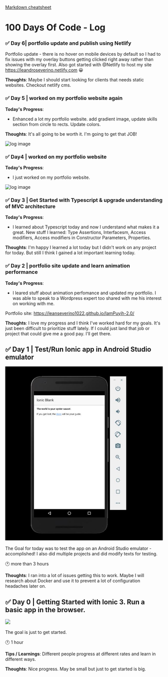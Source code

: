[Markdown cheatsheet](https://github.com/adam-p/markdown-here/wiki/Markdown-Cheatsheet)

# 100 Days Of Code - Log

### :white_check_mark: Day 6| portfolio update and publish using Netlify

Portfolio update - there is no hover on mobile devices by default so I had to fix issues with my overlay buttons getting clicked right away rather than showing the overlay first. Also got started with 
@Netlify
 to host my site https://leandroseverino.netlify.com 😀

 **Thoughts**: Maybe I should start looking for clients that needs static websites. Checkout netlify cms.


### :white_check_mark: Day 5 | worked on my portfolio website again

**Today's Progress**: 
- Enhanced a lot my portfolio website. add gradient image, update skills section from circle to rects. Update colors.

**Thoughts**: It's all going to be worth it. I'm going to get that JOB!


![log image](https://pbs.twimg.com/media/EC5b95EUcAAZd3U?format=jpg&name=small)



### :white_check_mark: Day4 | worked on my portfolio website

**Today's Progress**: 
- I just worked on my portfolio website.

![log image](https://pbs.twimg.com/media/ECtF-LTUwAAr1GE?format=png&name=small)

### :white_check_mark: Day 3 | Get Started with Typescript & upgrade understanding of MVC architecture


**Today's Progress**: 
- I learned about Typescript today and now I understand what makes it a great. New stuff I learned: Type Assertions, Interfacesm, Access modifiers, Access modifiers in Constructor Parameters, Properties. 

**Thoughts**: I'm happy I learned a lot today but I didn't work on any project for today. But still I think I gained a lot important learning today.

### :white_check_mark: Day 2 | portfolio site update and learn animation performance


**Today's Progress**: 
- I leared stuff about animation perfomance and updated my portfolio. I was able to speak to a Wordpress expert too shared with me his interest on working with me. 

Portfolio site: https://leanseverino1022.github.io/IamPuyih-2.0/

**Thoughts**: I love my progress and I think I've worked hard for my goals. It's just been difficult to prioritize stuff lately. If I could just land that job or project that could give me a good pay. I'll get there.


## :white_check_mark: Day 1 | Test/Run Ionic app in Android Studio emulator 


![log image](assets/images/day1.JPG)

The Goal for today was to test the app on an Android Studio emulator - accomplished! I also did multiple projects and did modify texts for testing.

:clock1: more than 3 hours

**Thoughts**: I ran into a lot of issues getting this to work. Maybe I will research about Docker and use it to prevent a lot of configuration headaches later on.


## :white_check_mark: Day 0 | Getting Started with Ionic 3. Run a basic app in the browser.


<!-- ![log image](https://ionicframework.com/docs/v3/img/tutorial-screen.png) -->
<p><img src="https://ionicframework.com/docs/v3/img/tutorial-screen.png" width="500" height="auto"></p>

The goal is just to get started.

:clock1: 1 hour

**Tips / Learnings**: Different people progress at different rates and learn in different ways.

**Thoughts**: Nice progress. May be small but just to get started is big.

<!-- **Link to work:** [Calculator App](http://www.example.com) -->

